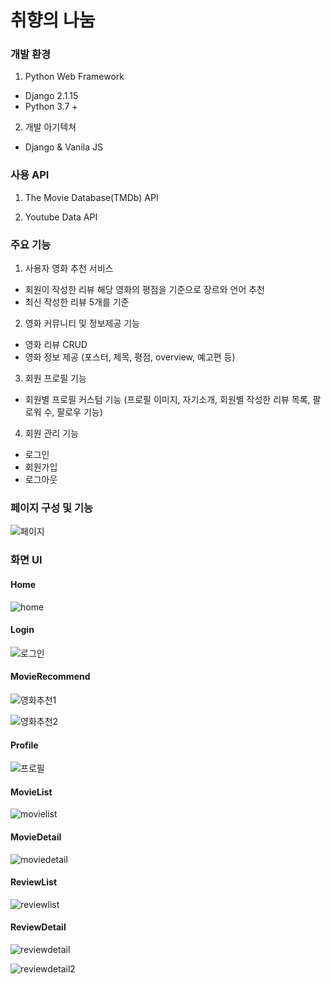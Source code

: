 # 취향의 나눔

### 개발 환경

1) Python Web Framework

- Django 2.1.15
- Python 3.7 +

2) 개발 아기텍쳐

- Django & Vanila JS

### 사용 API

1) The Movie Database(TMDb) API

2) Youtube Data API

### 주요 기능

1) 사용자 영화 추천 서비스

- 회원이 작성한 리뷰 해당 영화의 평점을 기준으로 장르와 언어 추천
- 최신 작성한 리뷰 5개를 기준

2) 영화 커뮤니티 및 정보제공 기능

- 영화 리뷰 CRUD
- 영화 정보 제공 (포스터, 제목, 평점, overview, 예고편 등)

3) 회원 프로필 기능

- 회원별 프로필 커스텀 기능 (프로필 이미지, 자기소개, 회원별 작성한 리뷰 목록, 팔로워 수, 팔로우 기능)

4) 회원 관리 기능

- 로그인
- 회원가입
- 로그아웃



### 페이지 구성 및 기능

![페이지](https://user-images.githubusercontent.com/60081282/85231562-17920a00-b433-11ea-9a23-a0d133090649.PNG)

### 화면 UI

#### Home

![home](C:\Users\hy940\Desktop\85231755-d7cc2200-b434-11ea-843e-4b9319881261.PNG)



#### Login

![로그인](https://user-images.githubusercontent.com/60081282/85231756-d995e580-b434-11ea-8eb4-7f5f9a8fe29a.PNG)



#### MovieRecommend

![영화추천1](https://user-images.githubusercontent.com/60081282/85231758-dac71280-b434-11ea-8416-6fa1212b92d5.PNG)

![영화추천2](https://user-images.githubusercontent.com/60081282/85231760-dc90d600-b434-11ea-8c2d-dbe9491a6218.PNG)



#### Profile

![프로필](https://user-images.githubusercontent.com/60081282/85231790-1235bf00-b435-11ea-9f80-e8b36b22256b.PNG)



#### MovieList 

![movielist](https://user-images.githubusercontent.com/60081282/85231761-df8bc680-b434-11ea-87bc-3999dee55200.PNG)



#### MovieDetail

![moviedetail](https://user-images.githubusercontent.com/60081282/85231767-e1558a00-b434-11ea-86cb-b78584920ae5.PNG)



#### ReviewList

![reviewlist](https://user-images.githubusercontent.com/60081282/85231768-e31f4d80-b434-11ea-9a0e-78847a0409ac.PNG)



#### ReviewDetail

![reviewdetail](https://user-images.githubusercontent.com/60081282/85231769-e4507a80-b434-11ea-80bc-7035427c0a28.PNG)

![reviewdetail2](https://user-images.githubusercontent.com/60081282/85231772-e61a3e00-b434-11ea-9b60-ab12d8bc4661.PNG)
